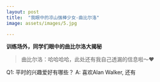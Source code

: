 ```yaml
---
layout: post
title:  "我眼中的凉山强棒少女-曲比尔洛"
image: assets/images/5.jpg

---
```



**训练场外，同学们眼中的曲比尔洛大揭秘** 

> 曲比尔洛：哈哈哈哈，此处还有我自己透漏的信息啦～❤️

Q1: 平时的兴趣爱好有哪些？
A: 喜欢Alan Walker, 还有
